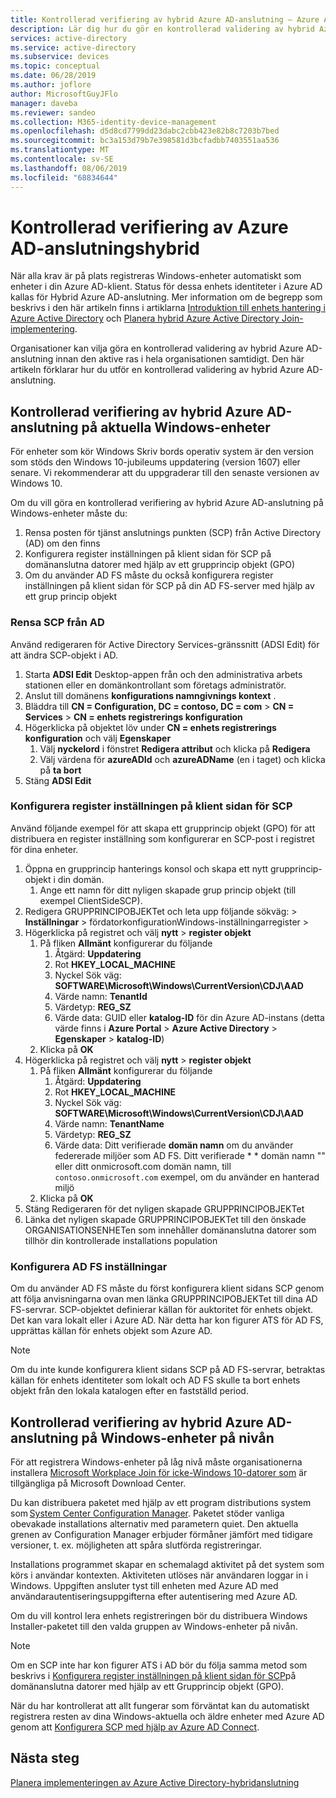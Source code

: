 ```yaml
---
title: Kontrollerad verifiering av hybrid Azure AD-anslutning – Azure AD
description: Lär dig hur du gör en kontrollerad validering av hybrid Azure AD Join innan du aktiverar den i hela organisationen samtidigt
services: active-directory
ms.service: active-directory
ms.subservice: devices
ms.topic: conceptual
ms.date: 06/28/2019
ms.author: joflore
author: MicrosoftGuyJFlo
manager: daveba
ms.reviewer: sandeo
ms.collection: M365-identity-device-management
ms.openlocfilehash: d5d8cd7799dd23dabc2cbb423e82b8c7203b7bed
ms.sourcegitcommit: bc3a153d79b7e398581d3bcfadbb7403551aa536
ms.translationtype: MT
ms.contentlocale: sv-SE
ms.lasthandoff: 08/06/2019
ms.locfileid: "68834644"
---
```

# <a name="controlled-validation-of-hybrid-azure-ad-join"></a>Kontrollerad verifiering av Azure AD-anslutningshybrid

När alla krav är på plats registreras Windows-enheter automatiskt som enheter i din Azure AD-klient. Status för dessa enhets identiteter i Azure AD kallas för Hybrid Azure AD-anslutning. Mer information om de begrepp som beskrivs i den här artikeln finns i artiklarna [Introduktion till enhets hantering i Azure Active Directory](overview.md) och [Planera hybrid Azure Active Directory Join-implementering](hybrid-azuread-join-plan.md).

Organisationer kan vilja göra en kontrollerad validering av hybrid Azure AD-anslutning innan den aktive ras i hela organisationen samtidigt. Den här artikeln förklarar hur du utför en kontrollerad validering av hybrid Azure AD-anslutning.

## <a name="controlled-validation-of-hybrid-azure-ad-join-on-windows-current-devices"></a>Kontrollerad verifiering av hybrid Azure AD-anslutning på aktuella Windows-enheter

För enheter som kör Windows Skriv bords operativ system är den version som stöds den Windows 10-jubileums uppdatering (version 1607) eller senare. Vi rekommenderar att du uppgraderar till den senaste versionen av Windows 10.

Om du vill göra en kontrollerad verifiering av hybrid Azure AD-anslutning på Windows-enheter måste du:

1. Rensa posten för tjänst anslutnings punkten (SCP) från Active Directory (AD) om den finns
1. Konfigurera register inställningen på klient sidan för SCP på domänanslutna datorer med hjälp av ett grupprincip objekt (GPO)
1. Om du använder AD FS måste du också konfigurera register inställningen på klient sidan för SCP på din AD FS-server med hjälp av ett grup princip objekt  



### <a name="clear-the-scp-from-ad"></a>Rensa SCP från AD

Använd redigeraren för Active Directory Services-gränssnitt (ADSI Edit) för att ändra SCP-objekt i AD.

1. Starta **ADSI Edit** Desktop-appen från och den administrativa arbets stationen eller en domänkontrollant som företags administratör.
1. Anslut till domänens **konfigurations namngivnings kontext** .
1. Bläddra till **CN = Configuration, DC = contoso, DC = com** > **CN = Services** > **CN = enhets registrerings konfiguration**
1. Högerklicka på objektet löv under **CN = enhets registrerings konfiguration** och välj **Egenskaper**
   1. Välj **nyckelord** i fönstret **Redigera attribut** och klicka på **Redigera**
   1. Välj värdena för **azureADId** och **azureADName** (en i taget) och klicka på **ta bort**
1. Stäng **ADSI Edit**


### <a name="configure-client-side-registry-setting-for-scp"></a>Konfigurera register inställningen på klient sidan för SCP

Använd följande exempel för att skapa ett grupprincip objekt (GPO) för att distribuera en register inställning som konfigurerar en SCP-post i registret för dina enheter.

1. Öppna en grupprincip hanterings konsol och skapa ett nytt grupprincip-objekt i din domän.
   1. Ange ett namn för ditt nyligen skapade grup princip objekt (till exempel ClientSideSCP).
1. Redigera GRUPPRINCIPOBJEKTet och leta upp följande sökväg: > **Inställningar** >  fördatorkonfigurationWindows-inställningarregister > 
1. Högerklicka på registret och välj **nytt** > **register objekt**
   1. På fliken **Allmänt** konfigurerar du följande
      1. Åtgärd: **Uppdatering**
      1. Rot **HKEY_LOCAL_MACHINE**
      1. Nyckel Sök väg: **SOFTWARE\Microsoft\Windows\CurrentVersion\CDJ\AAD**
      1. Värde namn: **TenantId**
      1. Värdetyp: **REG_SZ**
      1. Värde data: GUID eller **katalog-ID** för din Azure AD-instans (detta värde finns i **Azure Portal** > **Azure Active Directory** > **Egenskaper** > **katalog-ID**)
   1. Klicka på **OK**
1. Högerklicka på registret och välj **nytt** > **register objekt**
   1. På fliken **Allmänt** konfigurerar du följande
      1. Åtgärd: **Uppdatering**
      1. Rot **HKEY_LOCAL_MACHINE**
      1. Nyckel Sök väg: **SOFTWARE\Microsoft\Windows\CurrentVersion\CDJ\AAD**
      1. Värde namn: **TenantName**
      1. Värdetyp: **REG_SZ**
      1. Värde data: Ditt verifierade **domän namn** om du använder federerade miljöer som AD FS. Ditt verifierade * * domän namn "" eller ditt onmicrosoft.com domän namn, till `contoso.onmicrosoft.com` exempel, om du använder en hanterad miljö
   1. Klicka på **OK**
1. Stäng Redigeraren för det nyligen skapade GRUPPRINCIPOBJEKTet
1. Länka det nyligen skapade GRUPPRINCIPOBJEKTet till den önskade ORGANISATIONSENHETen som innehåller domänanslutna datorer som tillhör din kontrollerade installations population

### <a name="configure-ad-fs-settings"></a>Konfigurera AD FS inställningar

Om du använder AD FS måste du först konfigurera klient sidans SCP genom att följa anvisningarna ovan men länka GRUPPRINCIPOBJEKTet till dina AD FS-servrar. SCP-objektet definierar källan för auktoritet för enhets objekt. Det kan vara lokalt eller i Azure AD. När detta har kon figurer ATS för AD FS, upprättas källan för enhets objekt som Azure AD.

> [!NOTE]
> Om du inte kunde konfigurera klient sidans SCP på AD FS-servrar, betraktas källan för enhets identiteter som lokalt och AD FS skulle ta bort enhets objekt från den lokala katalogen efter en fastställd period.

## <a name="controlled-validation-of-hybrid-azure-ad-join-on-windows-down-level-devices"></a>Kontrollerad verifiering av hybrid Azure AD-anslutning på Windows-enheter på nivån

För att registrera Windows-enheter på låg nivå måste organisationerna installera [Microsoft Workplace Join för icke-Windows 10-datorer som](https://www.microsoft.com/download/details.aspx?id=53554) är tillgängliga på Microsoft Download Center.

Du kan distribuera paketet med hjälp av ett program distributions system som [System Center Configuration Manager](https://www.microsoft.com/cloud-platform/system-center-configuration-manager). Paketet stöder vanliga obevakade installations alternativ med parametern quiet. Den aktuella grenen av Configuration Manager erbjuder förmåner jämfört med tidigare versioner, t. ex. möjligheten att spåra slutförda registreringar.

Installations programmet skapar en schemalagd aktivitet på det system som körs i användar kontexten. Aktiviteten utlöses när användaren loggar in i Windows. Uppgiften ansluter tyst till enheten med Azure AD med användarautentiseringsuppgifterna efter autentisering med Azure AD.

Om du vill kontrol lera enhets registreringen bör du distribuera Windows Installer-paketet till den valda gruppen av Windows-enheter på nivån.

> [!NOTE]
> Om en SCP inte har kon figurer ATS i AD bör du följa samma metod som beskrivs i [Konfigurera register inställningen på klient sidan för SCP](#configure-client-side-registry-setting-for-scp)på domänanslutna datorer med hjälp av ett Grupprincip objekt (GPO).


När du har kontrollerat att allt fungerar som förväntat kan du automatiskt registrera resten av dina Windows-aktuella och äldre enheter med Azure AD genom att [Konfigurera SCP med hjälp av Azure AD Connect](hybrid-azuread-join-managed-domains.md#configure-hybrid-azure-ad-join).

## <a name="next-steps"></a>Nästa steg

[Planera implementeringen av Azure Active Directory-hybridanslutning](hybrid-azuread-join-plan.md)
